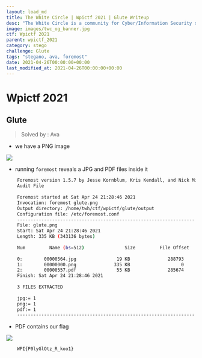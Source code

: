 ```yaml
---
layout: load_md
title: The White Circle | Wpictf 2021 | Glute Writeup
desc: "The White Circle is a community for Cyber/Information Security students, enthusiasts and professionals. You can discuss anything related to Security, share your knowledge with others, get help when you need it and proceed further in your journey with amazing people from all over the world."
image: images/twc_og_banner.jpg
ctf: Wpictf 2021
parent: wpictf_2021
category: stego
challenge: Glute
tags: "stegano, ava, foremost"
date: 2021-04-26T00:00:00+00:00
last_modified_at: 2021-04-26T00:00:00+00:00
---
```


<h1 class="heading card-title white-text">Wpictf 2021</h1>

## Glute

> Solved by : Ava

* we have a PNG image

![](https://i.imgur.com/7AUOHqb.png)

* running `foremost` reveals a JPG and PDF files inside it

```bash
    Foremost version 1.5.7 by Jesse Kornblum, Kris Kendall, and Nick Mikus
    Audit File
    
    Foremost started at Sat Apr 24 21:28:46 2021
    Invocation: foremost glute.png
    Output directory: /home/twh/ctf/wpictf/glute/output
    Configuration file: /etc/foremost.conf
    ------------------------------------------------------------------
    File: glute.png
    Start: Sat Apr 24 21:28:46 2021
    Length: 335 KB (343136 bytes)
    
    Num         Name (bs=512)               Size         File Offset         Comment
    
    0:        00000564.jpg               19 KB              288793         
    1:        00000000.png              335 KB                   0           (699 x 699)
    2:        00000557.pdf               55 KB              285674         
    Finish: Sat Apr 24 21:28:46 2021
    
    3 FILES EXTRACTED
            
    jpg:= 1
    png:= 1
    pdf:= 1
    ------------------------------------------------------------------
```

* PDF contains our flag

![](https://i.imgur.com/dgnNrXG.png)

```
    WPI{P0lyGlOtz_R_koo1}
```